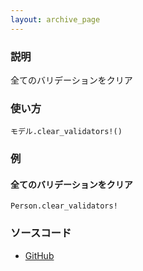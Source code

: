 ```yaml
---
layout: archive_page
---
```

### 説明
全てのバリデーションをクリア

### 使い方
    モデル.clear_validators!()


### 例
#### 全てのバリデーションをクリア
    Person.clear_validators!

### ソースコード
* [GitHub](https://github.com/rails/rails/blob/ac30e389ecfa0e26e3d44c1eda8488ddf63b3ecc/activemodel/lib/active_model/validations.rb#L236)